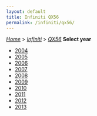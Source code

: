 ```yaml
---
layout: default
title: Infiniti QX56
permalink: /infiniti/qx56/
---
```

[*Home*](/) > [*Infiniti*](/infiniti/) > [*QX56*](/infiniti/qx56/)
**Select year**
- [2004](/infiniti/qx56/2004/)
- [2005](/infiniti/qx56/2005/)
- [2006](/infiniti/qx56/2006/)
- [2007](/infiniti/qx56/2007/)
- [2008](/infiniti/qx56/2008/)
- [2009](/infiniti/qx56/2009/)
- [2010](/infiniti/qx56/2010/)
- [2011](/infiniti/qx56/2011/)
- [2012](/infiniti/qx56/2012/)
- [2013](/infiniti/qx56/2013/)